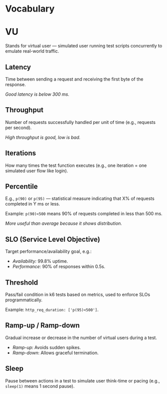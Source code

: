 # Vocabulary

# VU

Stands for virtual user — simulated user running test scripts concurrently to emulate real-world traffic.

## Latency

Time between sending a request and receiving the first byte of the response.
  
_Good latency is below 300 ms._

## Throughput

Number of requests successfully handled per unit of time (e.g., requests per second).

_High throughput is good, low is bad._

## Iterations

How many times the test function executes (e.g., one iteration = one simulated user flow like login).

## Percentile

E.g., `p(90)` or `p(95)` — statistical measure indicating that X% of requests completed in Y ms or less.

Example: `p(90)<500` means 90% of requests completed in less than 500 ms.

_More useful than average because it shows distribution._

## SLO (Service Level Objective)

Target performance/availability goal, e.g.:
- _Availability:_ 99.8% uptime.
- _Performance:_ 90% of responses within 0.5s.

## Threshold

Pass/fail condition in k6 tests based on metrics, used to enforce SLOs programmatically.

Example: `http_req_duration: ['p(95)<500']`.

## Ramp-up / Ramp-down

Gradual increase or decrease in the number of virtual users during a test.

- _Ramp-up_: Avoids sudden spikes.
- _Ramp-down_: Allows graceful termination.

## Sleep

Pause between actions in a test to simulate user think-time or pacing (e.g., `sleep(1)` means 1 second pause).
